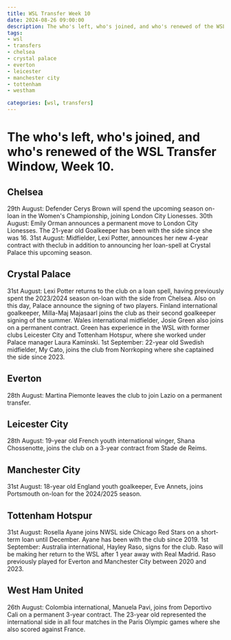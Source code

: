```yaml
---
title: WSL Transfer Week 10
date: 2024-08-26 09:00:00
description: The who's left, who's joined, and who's renewed of the WSL Transfer Window, Week 10.
tags:
- wsl
- transfers
- chelsea
- crystal palace
- everton
- leicester
- manchester city
- tottenham
- westham

categories: [wsl, transfers]
---
```


# The who's left, who's joined, and who's renewed of the WSL Transfer Window, Week 10.

## Chelsea
29th August: Defender Cerys Brown will spend the upcoming season on-loan in the Women's Championship, joining London City Lionesses.
30th August: Emily Orman announces a permanent move to London City Lionesses. The 21-year old Goalkeeper has been with the side since she was 16.
31st August: Midfielder, Lexi Potter, announces her new 4-year contract with theclub in addition to announcing her loan-spell at Crystal Palace this upcoming season.

## Crystal Palace
31st August: Lexi Potter returns to the club on a loan spell, having previously spent the 2023/2024 season on-loan with the side from Chelsea. 
Also on this day, Palace announce the signing of two players. Finland international goalkeeper, Milla-Maj Majasaarl joins the club as their second goalkeeper signing of the summer. Wales international midfielder, Josie Green also joins on a permanent contract. Green has experience in the WSL with former clubs Leicester City and Tottenham Hotspur, where she worked under Palace manager Laura Kaminski. 
1st September: 22-year old Swedish midfielder, My Cato, joins the club from Norrkoping where she captained the side since 2023.

## Everton
28th August: Martina Piemonte leaves the club to join Lazio on a permanent transfer.

## Leicester City
28th August: 19-year old French youth international winger, Shana Chossenotte, joins the club on a 3-year contract from Stade de Reims.

## Manchester City
31st August: 18-year old England youth goalkeeper, Eve Annets, joins Portsmouth on-loan for the 2024/2025 season.

## Tottenham Hotspur
31st August: Rosella Ayane joins NWSL side Chicago Red Stars on a short-term loan until December. Ayane has been with the club since 2019.
1st September: Australia international, Hayley Raso, signs for the club. Raso will be making her return to the WSL after 1 year away with Real Madrid. Raso previously played for Everton and Manchester City between 2020 and 2023. 

## West Ham United
26th August: Colombia international, Manuela Pavi, joins from Deportivo Cali on a permanent 3-year contract. The 23-year old represented the international side in all four matches in the Paris Olympic games where she also scored against France.
